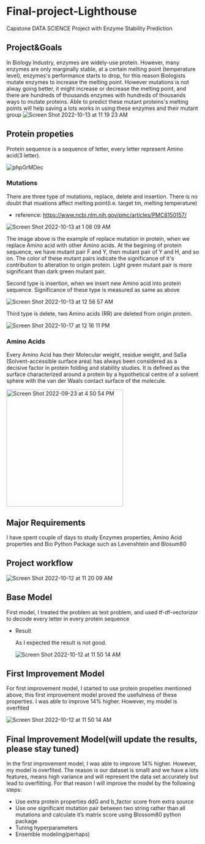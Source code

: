 # Final-project-Lighthouse
Capstone DATA SCIENCE Project with Enzyme Stability Prediction
## Project&Goals
  In Biology Industry, enzymes are widely-use protein. However, many enzymes are only marginally stable,  at a certain melting point (temperature level), enzymes's performance starts to drop, for this reason Biologists mutate enzymes to increase the melting point. However mutations is not alway going better, it might increase or decrease the melting point, and there are hundreds of thousands enzymes with hundreds of thousands ways to mutate proteins. Able to predict these mutant proteins's melting points will help saving a lots works in using these enzymes and their mutant group
 ![Screen Shot 2022-10-13 at 11 19 23 AM](https://user-images.githubusercontent.com/93171100/196218314-4af9324f-e4c9-473c-a98b-39aeb2e31119.png)
## Protein propeties
  Protein sequence is a sequence of letter, every letter represent Amino acid(3 letter).

![phpGrMDec](https://user-images.githubusercontent.com/93171100/196220798-3ac42c17-3650-4755-b51d-db9006aeb624.png)
 
### Mutations

There are three type of mutations, replace, delete and insertion. There is no doubt that muations affect melting point(i.e. target tm, melting temperature)
- reference: https://www.ncbi.nlm.nih.gov/pmc/articles/PMC8150157/

 ![Screen Shot 2022-10-13 at 1 06 09 AM](https://user-images.githubusercontent.com/93171100/196219026-b6c2fd56-8fa0-41cf-b23e-637bc65d8b9c.png)
 
  The image above is the example of replace mutation in protein, when we replace Amino acid with other Amino acids. At the begining of protein sequence, we have mutant pair F and Y, then mutant pair of Y and H, and so on. The color of these mutant pairs indicate the significance of it's contribution to alteration to origin protein. Light green mutant pair is more significant than dark green mutant pair.
  
  Second type is insertion, when we insert new Amino acid into protein sequence. Significance of these type is measured as same as above
  
![Screen Shot 2022-10-13 at 12 56 57 AM](https://user-images.githubusercontent.com/93171100/196219043-3f0ee1eb-dd70-4c12-9f0f-aa10e304498b.png)

Third type is delete, two Amino acids (RR) are deleted from origin protein.

![Screen Shot 2022-10-17 at 12 16 11 PM](https://user-images.githubusercontent.com/93171100/196229473-7b1db53f-d8ff-4259-b139-c16b17b6aaf6.png)

### Amino Acids
  Every Amino Acid has their Molecular weight, residue weight, and SaSa (Solvent-accessible surface area) has always been considered as a decisive factor in protein folding and stability studies. It is defined as the surface characterized around a protein by a hypothetical centre of a solvent sphere with the van der Waals contact surface of the molecule.
  
<img width="305" alt="Screen Shot 2022-09-23 at 4 50 54 PM" src="https://user-images.githubusercontent.com/93171100/196231409-3faf4668-4bfd-4024-a237-d7126dd09f7f.png">

## Major Requirements

I have spent couple of days to study Enzymes properties, Amino Acid properties and Bio Python Package such as Levenshtein and Blosum80

## Project workflow
![Screen Shot 2022-10-12 at 11 20 09 AM](https://user-images.githubusercontent.com/93171100/196233837-5685a5ba-c44a-49f0-a5e7-e65eeec279a9.png)

## Base Model

First model, I treated the problem as text problem, and used tf-df-vectorizor to decode every letter in every protein sequence

* Result

    As I expected the result is not good.
    
    ![Screen Shot 2022-10-12 at 11 50 14 AM](https://user-images.githubusercontent.com/93171100/196234295-213eb52c-f20a-4d91-bd04-02806fa8c38b.png)

## First Improvement Model

For first improvement model, I started to use protein propeties mentioned above, this first improvement model proved the usefulness of these properties.
I was able to improve 14% higher. However, my model is overfited 

![Screen Shot 2022-10-12 at 11 50 14 AM](https://user-images.githubusercontent.com/93171100/196240846-804a326b-88ae-4c99-9d7b-a56f2dad5f8e.png)

## Final Improvement Model(will update the results, please stay tuned)
In the first improvement model, I was able to improve 14% higher. However, my model is overfited. The reason is our dataset is smalll and we have a lots features, means high variance and will represent the data set accurately but lead to overfitting.
For that reason I will improve the model by the following steps:
- Use extra protein properties ddG and b_factor score from extra source
- Use one significant mutation pair between two string rather than all mutations and calculate it’s matrix score using Blossom80 python package
- Tuning hyperparameters
- Ensemble modeling(perhaps)

